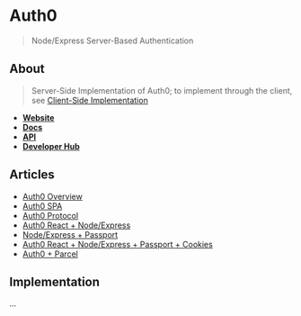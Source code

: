 # Auth0
> Node/Express Server-Based Authentication

## About
> Server-Side Implementation of Auth0; to implement through the client, see [Client-Side Implementation](../client/AUTH0)

- **[Website](https://auth0.com/)**
- **[Docs](https://auth0.com/docs/)**
- **[API](https://auth0.com/docs/api)**
- **[Developer Hub](https://auth0.com/developers/hub)**

## Articles

- [Auth0 Overview](https://auth0.com/docs/get-started/auth0-overview)
- [Auth0 SPA](https://auth0.com/docs/get-started/architecture-scenarios/spa-api)
- [Auth0 Protocol](https://auth0.com/docs/get-started/authentication-and-authorization-flow/authorization-code-flow-with-proof-key-for-code-exchange-pkce)
- [Auth0 React + Node/Express](https://auth0.com/developers/hub/code-samples/full-stack/hello-world/basic-access-control/spa/react-javascript/express-javascript)
- [Node/Express + Passport](https://auth0.com/blog/create-a-simple-and-secure-node-express-app/)
- [Auth0 React + Node/Express + Passport + Cookies](https://javascript.plainenglish.io/secure-react-express-apps-jsonwebtoken-cookie-session-auth0-and-passport-tutorial-e58d6dce6c91)
- [Auth0 + Parcel](https://auth0.com/blog/zero-config-javascript-app-prototyping-with-parceljs/)

## Implementation

...
